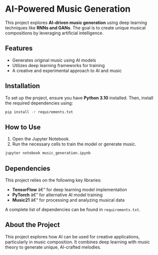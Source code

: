 # AI-Powered Music Generation  

This project explores **AI-driven music generation** using deep learning techniques like **RNNs and GANs**. The goal is to create unique musical compositions by leveraging artificial intelligence.  

## Features  
- Generates original music using AI models  
- Utilizes deep learning frameworks for training  
- A creative and experimental approach to AI and music  

## Installation  
To set up the project, ensure you have **Python 3.10** installed. Then, install the required dependencies using:  

```bash
pip install -r requirements.txt
```  

## How to Use  
1. Open the Jupyter Notebook.  
2. Run the necessary cells to train the model or generate music.  

```bash
jupyter notebook music_generation.ipynb
```  

## Dependencies  
This project relies on the following key libraries:  
- **TensorFlow** â€“ for deep learning model implementation  
- **PyTorch** â€“ for alternative AI model training  
- **Music21** â€“ for processing and analyzing musical data  

A complete list of dependencies can be found in `requirements.txt`.  

## About the Project  
This project explores how AI can be used for creative applications, particularly in music composition. It combines deep learning with music theory to generate unique, AI-crafted melodies.  
